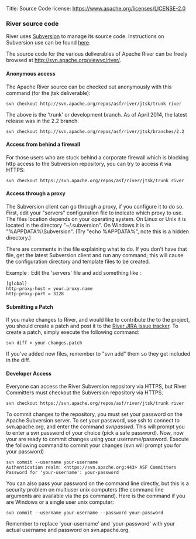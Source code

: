 Title: Source Code
license: https://www.apache.org/licenses/LICENSE-2.0


### River source code


River uses [Subversion](http://subversion.tigris.org/) to manage its source code. Instructions on Subversion use can be found [here](http://svnbook.red-bean.com).

The source code for the various deliverables of Apache River can be freely browsed at <http://svn.apache.org/viewvc/river/>. 

####
#### Anonymous access


The Apache River source can be checked out anonymously with this command (for the jtsk deliverable):

    svn checkout http://svn.apache.org/repos/asf/river/jtsk/trunk river

The above is the 'trunk' or development branch.  As of April 2014, the latest
release was in the 2.2 branch.

    svn checkout http://svn.apache.org/repos/asf/river/jtsk/branches/2.2


####
#### Access from behind a firewall


For those users who are stuck behind a corporate firewall which is blocking http access to the Subversion repository,
you can try to access it via HTTPS:

    svn checkout https://svn.apache.org/repos/asf/river/jtsk/trunk river


####
#### Access through a proxy


The Subversion client can go through a proxy, if you configure it to do so. First, edit your "servers" configuration
file to indicate which proxy to use. The files location depends on your operating system. On Linux or Unix it is
located in the directory "~/.subversion". On Windows it is in "%APPDATA%\Subversion". (Try "echo %APPDATA%", note
this is a hidden directory.)

There are comments in the file explaining what to do. If you don't have that file, get the latest Subversion client
and run any command; this will cause the configuration directory and template files to be created.

Example : Edit the 'servers' file and add something like :


    [global]
    http-proxy-host = your.proxy.name
    http-proxy-port = 3128


####
#### Submitting a Patch

If you make changes to River, and would like to contribute the to the project, you should create a patch and post it
to the [River JIRA issue tracker](http://issues.apache.org/jira/browse/RIVER). To create a patch, simply execute the
following command:

    svn diff > your-changes.patch


If you've added new files, remember to "svn add" them so they get included in the diff.


####
#### Developer Access

Everyone can access the River Subversion repository via HTTPS, but River Committers must checkout the Subversion
repository via HTTPS.

    svn checkout https://svn.apache.org/repos/asf/river/jtsk/trunk river

To commit changes to the repository, you must set your password on the Apache Subversion server. To set your password,
 use ssh to connect to svn.apache.org, and enter the command *svnpasswd*. This will prompt you to enter a svn password
 of your choice (pick a safe password). Now, now your are ready to commit changes using your username/password.
 Execute the following command to commit your changes (svn will prompt you for your password)


    svn commit --username your-username
    Authentication realm: <https://svn.apache.org:443> ASF Committers
    Password for 'your-username': your-password


You can also pass your password on the command line directly, but this is a security problem on multiuser unix
computers (the command line arguments are available via the ps command). Here is the command if you are Windows or
a single user unix computer:

    svn commit --username your-username --password your-password

Remember to replace 'your-username' and 'your-password' with your actual username and password on svn.apache.org.
